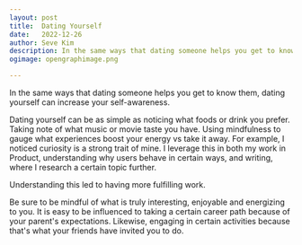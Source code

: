 ```yaml
---
layout: post
title:	Dating Yourself
date:	2022-12-26
author:	Seve Kim
description: In the same ways that dating someone helps you get to know them, dating yourself can increase your self-awareness.
ogimage: opengraphimage.png

---
```

In the same ways that dating someone helps you get to know them, dating yourself can increase your self-awareness.

Dating yourself can be as simple as noticing what foods or drink you prefer. Taking note of what music or movie taste you have. Using mindfulness to gauge what experiences boost your energy vs take it away. For example, I noticed curiosity is a strong trait of mine. I leverage this in both my work in Product, understanding why users behave in certain ways, and writing, where I research a certain topic further.

Understanding this led to having more fulfilling work.

Be sure to be mindful of what is truly interesting, enjoyable and energizing to you. It is easy to be influenced to taking a certain career path because of your parent's expectations. Likewise, engaging in certain activities because that's what your friends have invited you to do.
